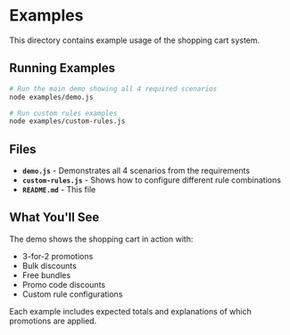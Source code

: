 # Examples

This directory contains example usage of the shopping cart system.

## Running Examples

```bash
# Run the main demo showing all 4 required scenarios
node examples/demo.js

# Run custom rules examples
node examples/custom-rules.js
```

## Files

- **`demo.js`** - Demonstrates all 4 scenarios from the requirements
- **`custom-rules.js`** - Shows how to configure different rule combinations
- **`README.md`** - This file

## What You'll See

The demo shows the shopping cart in action with:
- 3-for-2 promotions
- Bulk discounts
- Free bundles
- Promo code discounts
- Custom rule configurations

Each example includes expected totals and explanations of which promotions are applied.